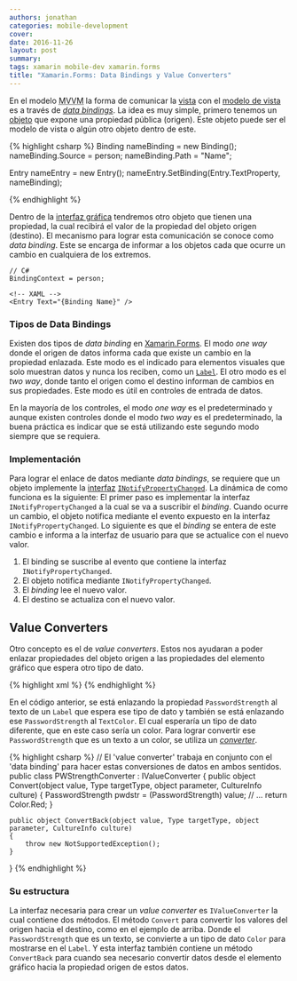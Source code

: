 ```yaml
---
authors: jonathan
categories: mobile-development
cover:
date: 2016-11-26
layout: post
summary:
tags: xamarin mobile-dev xamarin.forms
title: "Xamarin.Forms: Data Bindings y Value Converters"
---
```


En el modelo <abbr title="Model–View–ViewModel">MVVM</abbr> la forma de comunicar la [vista][vista] con el [modelo de vista][modelo-de-vista] es a través de _[data bindings][data-bindings]_. La idea es muy simple, primero tenemos un [objeto][objeto] que expone una propiedad pública (origen). Este objeto puede ser el modelo de vista o algún otro objeto dentro de este.<!-- more -->

{% highlight csharp %}
Binding nameBinding = new Binding();
nameBinding.Source = person;
nameBinding.Path = "Name";

Entry nameEntry = new Entry();
nameEntry.SetBinding(Entry.TextProperty, nameBinding);

{% endhighlight %}

Dentro de la [interfaz gráfica][interfaz-grafica] tendremos otro objeto que tienen una propiedad, la cual recibirá el valor de la propiedad del objeto origen (destino). El mecanismo para lograr esta comunicación se conoce como _data binding_. Este se encarga de informar a los objetos cada que ocurre un cambio en cualquiera de los extremos.

    // C#
    BindingContext = person;

    <!-- XAML -->
    <Entry Text="{Binding Name}" />

### Tipos de Data Bindings

Existen dos tipos de _data binding_ en [Xamarin.Forms][xamarin-forms]. El modo _one way_ donde el origen de datos informa cada que existe un cambio en la propiedad enlazada. Este modo es el indicado para elementos visuales que solo muestran datos y nunca los reciben, como un [`Label`][label]. El otro modo es el _two way_, donde tanto el origen como el destino informan de cambios en sus propiedades. Este modo es útil en controles de entrada de datos.

En la mayoría de los controles, el modo _one way_ es el predeterminado y aunque existen controles donde el modo _two way_ es el predeterminado, la buena práctica es indicar que se está utilizando este segundo modo siempre que se requiera.

### Implementación

Para lograr el enlace de datos mediante _data bindings_, se requiere que un objeto implemente la [interfaz][interfaz] [`INotifyPropertyChanged`][inotifypropertychanged]. La dinámica de como funciona es la siguiente: El primer paso es implementar la interfaz `INotifyPropertyChanged` a la cual se va a suscribir el _binding_. Cuando ocurre un cambio, el objeto notifica mediante el evento expuesto en la interfaz `INotifyPropertyChanged`. Lo siguiente es que el _binding_ se entera de este cambio e informa a la interfaz de usuario para que se actualice con el nuevo valor.

1. El binding se suscribe al evento que contiene la interfaz `INotifyPropertyChanged`.
2. El objeto notifica mediante `INotifyPropertyChanged`.
3. El _binding_ lee el nuevo valor.
4. El destino se actualiza con el nuevo valor.

## Value Converters

Otro concepto es el de _value converters_. Estos nos ayudaran a poder enlazar propiedades del objeto origen a las propiedades del elemento gráfico que espera otro tipo de dato.

{% highlight xml %}
<Label Text="{Binding PasswordStrength}"
    TextColor="{Binding PasswordStrength}"
    FontSize="24" />
{% endhighlight %}

En el código anterior, se está enlazando la propiedad `PasswordStrength` al texto de un `Label` que espera ese tipo de dato y también se está enlazando ese `PasswordStrength` al `TextColor`. El cual esperaría un tipo de dato diferente, que en este caso sería un color. Para lograr convertir ese `PasswordStrength` que es un texto a un color, se utiliza un [_converter_][converter].

<!-- prettier-ignore-start -->
{% highlight csharp %}
// El 'value converter' trabaja en conjunto con el 'data binding' para hacer estas conversiones de datos en ambos sentidos.
public class PWStrengthConverter : IValueConverter
{
    public object Convert(object value, Type targetType, object parameter, CultureInfo culture)
    {
        PasswordStrength pwdstr = (PasswordStrength) value;
        // ...
        return Color.Red;
    }

    public object ConvertBack(object value, Type targetType, object parameter, CultureInfo culture)
    {
        throw new NotSupportedException();
    }
}
{% endhighlight %}
<!-- prettier-ignore-end -->

### Su estructura

La interfaz necesaria para crear un _value converter_ es `IValueConverter` la cual contiene dos métodos. El método `Convert` para convertir los valores del origen hacia el destino, como en el ejemplo de arriba. Donde el `PasswordStrength` que es un texto, se convierte a un tipo de dato `Color` para mostrarse en el `Label`. Y esta interfaz también contiene un método `ConvertBack` para cuando sea necesario convertir datos desde el elemento gráfico hacia la propiedad origen de estos datos.

[vista]: https://developer.xamarin.com/guides/xamarin-forms/controls/views/
[modelo-de-vista]: https://developer.xamarin.com/guides/xamarin-forms/xaml/xaml-basics/data_bindings_to_mvvm/
[data-bindings]: https://developer.xamarin.com/guides/xamarin-forms/xaml/xaml-basics/data_binding_basics/
[objeto]: https://es.wikipedia.org/wiki/Objeto_(programaci%C3%B3n)
[xamarin-forms]: https://developer.xamarin.com/guides/xamarin-forms/getting-started/
[label]: https://developer.xamarin.com/guides/xamarin-forms/user-interface/text/label/
[interfaz-grafica]: https://developer.xamarin.com/guides/xamarin-forms/user-interface/
[interfaz]: https://msdn.microsoft.com/en-us/library/87d83y5b.aspx
[inotifypropertychanged]: https://developer.xamarin.com/api/type/System.ComponentModel.INotifyPropertyChanged/
[converter]: https://developer.xamarin.com/api/property/Xamarin.Forms.Binding.Converter/
